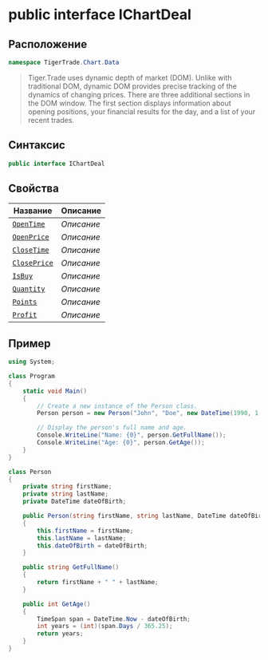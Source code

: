 
# public interface IChartDeal
## Расположение
```csharp
namespace TigerTrade.Chart.Data
```



> Tiger.Trade uses dynamic depth of market (DOM). Unlike with traditional DOM, dynamic DOM provides precise tracking of the dynamics of changing prices. There are three additional sections in the DOM window. The first section displays information about opening positions, your financial results for the day, and a list of your recent trades.

## Синтаксис
```csharp
public interface IChartDeal
```


## Свойства
| Название | Описание |
| --- | --- |
| [`OpenTime`](./IChartDeal.cs/svoistva/OpenTime.md) | *Описание* |
| [`OpenPrice`](./IChartDeal.cs/svoistva/OpenPrice.md) | *Описание* |
| [`CloseTime`](./IChartDeal.cs/svoistva/CloseTime.md) | *Описание* |
| [`ClosePrice`](./IChartDeal.cs/svoistva/ClosePrice.md) | *Описание* |
| [`IsBuy`](./IChartDeal.cs/svoistva/IsBuy.md) | *Описание* |
| [`Quantity`](./IChartDeal.cs/svoistva/Quantity.md) | *Описание* |
| [`Points`](./IChartDeal.cs/svoistva/Points.md) | *Описание* |
| [`Profit`](./IChartDeal.cs/svoistva/Profit.md) | *Описание* |


## Пример
```csharp
using System;

class Program
{
    static void Main()
    {
        // Create a new instance of the Person class.
        Person person = new Person("John", "Doe", new DateTime(1990, 1, 1));

        // Display the person's full name and age.
        Console.WriteLine("Name: {0}", person.GetFullName());
        Console.WriteLine("Age: {0}", person.GetAge());
    }
}

class Person
{
    private string firstName;
    private string lastName;
    private DateTime dateOfBirth;

    public Person(string firstName, string lastName, DateTime dateOfBirth)
    {
        this.firstName = firstName;
        this.lastName = lastName;
        this.dateOfBirth = dateOfBirth;
    }

    public string GetFullName()
    {
        return firstName + " " + lastName;
    }

    public int GetAge()
    {
        TimeSpan span = DateTime.Now - dateOfBirth;
        int years = (int)(span.Days / 365.25);
        return years;
    }
}
```


